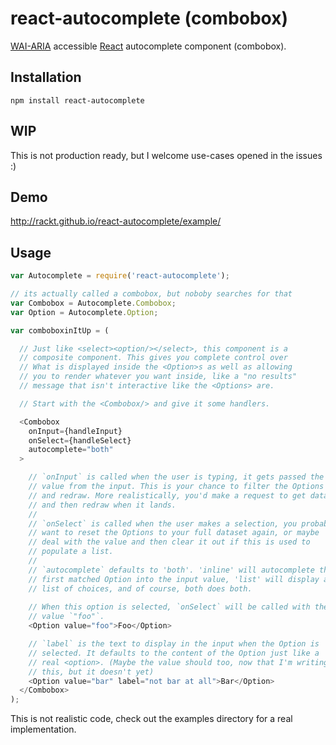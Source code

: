react-autocomplete (combobox)
=============================

[WAI-ARIA][wai-aria] accessible [React][react] autocomplete component (combobox).

Installation
------------

`npm install react-autocomplete`

WIP
---

This is not production ready, but I welcome use-cases opened in the
issues :)

Demo
----

http://rackt.github.io/react-autocomplete/example/

Usage
-----

```js
var Autocomplete = require('react-autocomplete');

// its actually called a combobox, but noboby searches for that
var Combobox = Autocomplete.Combobox; 
var Option = Autocomplete.Option;

var comboboxinItUp = (

  // Just like <select><option/></select>, this component is a
  // composite component. This gives you complete control over
  // What is displayed inside the <Option>s as well as allowing
  // you to render whatever you want inside, like a "no results"
  // message that isn't interactive like the <Options> are.

  // Start with the <Combobox/> and give it some handlers.

  <Combobox
    onInput={handleInput}
    onSelect={handleSelect}
    autocomplete="both"
  >

    // `onInput` is called when the user is typing, it gets passed the
    // value from the input. This is your chance to filter the Options
    // and redraw. More realistically, you'd make a request to get data
    // and then redraw when it lands.
    //
    // `onSelect` is called when the user makes a selection, you probably
    // want to reset the Options to your full dataset again, or maybe
    // deal with the value and then clear it out if this is used to
    // populate a list.
    //
    // `autocomplete` defaults to 'both'. 'inline' will autocomplete the
    // first matched Option into the input value, 'list' will display a
    // list of choices, and of course, both does both.
 
    // When this option is selected, `onSelect` will be called with the
    // value `"foo"`.
    <Option value="foo">Foo</Option>

    // `label` is the text to display in the input when the Option is
    // selected. It defaults to the content of the Option just like a
    // real <option>. (Maybe the value should too, now that I'm writing
    // this, but it doesn't yet)
    <Option value="bar" label="not bar at all">Bar</Option>
  </Combobox>
);
```

This is not realistic code, check out the examples directory for a real
implementation.

  [wai-aria]:http://www.w3.org/TR/wai-aria/roles#combobox
  [react]:http://facebook.github.io/react/

